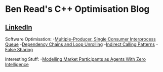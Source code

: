 # Ben Read's C++ Optimisation Blog

## [LinkedIn](https://www.linkedin.com/in/ben-read-8031ba17b/)

Software Optimisation:
-[Multiple-Producer, Single Consumer Interprocess Queue](https://github.com/mastamysta/MPSC-Queue)
-[Dependency Chains and Loop Unrolling](https://github.com/mastamysta/dependency-chains)
-[Indirect Calling Patterns](https://github.com/mastamysta/indirect-call)
-[False Sharing](https://github.com/mastamysta/false-sharing)

Interesting Stuff:
-[Modelling Market Participants as Agents With Zero Intelligence](https://github.com/mastamysta/ZI_Agents)
